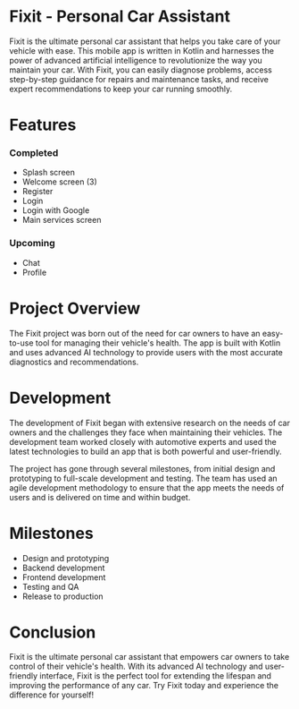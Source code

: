 # Fixit - Personal Car Assistant
Fixit is the ultimate personal car assistant that helps you take care of your vehicle with ease. This mobile app is written in Kotlin and harnesses the power of advanced artificial intelligence to revolutionize the way you maintain your car. With Fixit, you can easily diagnose problems, access step-by-step guidance for repairs and maintenance tasks, and receive expert recommendations to keep your car running smoothly.

# Features
### Completed
* Splash screen
* Welcome screen (3)
* Register
* Login
* Login with Google
* Main services screen
### Upcoming
* Chat
* Profile
# Project Overview
The Fixit project was born out of the need for car owners to have an easy-to-use tool for managing their vehicle's health. The app is built with Kotlin and uses advanced AI technology to provide users with the most accurate diagnostics and recommendations.

# Development
The development of Fixit began with extensive research on the needs of car owners and the challenges they face when maintaining their vehicles. The development team worked closely with automotive experts and used the latest technologies to build an app that is both powerful and user-friendly.

The project has gone through several milestones, from initial design and prototyping to full-scale development and testing. The team has used an agile development methodology to ensure that the app meets the needs of users and is delivered on time and within budget.

# Milestones
* Design and prototyping
* Backend development
* Frontend development
* Testing and QA
* Release to production

# Conclusion
Fixit is the ultimate personal car assistant that empowers car owners to take control of their vehicle's health. With its advanced AI technology and user-friendly interface, Fixit is the perfect tool for extending the lifespan and improving the performance of any car. Try Fixit today and experience the difference for yourself!
